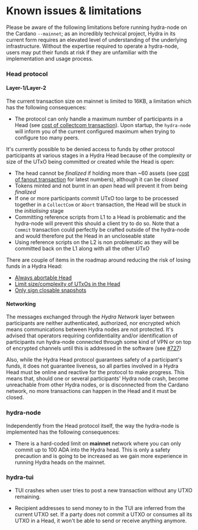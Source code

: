 # Known issues & limitations

Please be aware of the following limitations before running hydra-node
on the Cardano `--mainnet`; as an incredibly technical project, Hydra
in its current form requires an elevated level of understanding of the
underlying infrastructure. Without the expertise required to operate a
hydra-node, users may put their funds at risk if they are unfamiliar
with the implementation and usage process.

### Head protocol

#### Layer-1/Layer-2

The current transaction size on mainnet is limited to 16KB, a limitation which has the following consequences:

- The protocol can only handle a maximum number of participants in a
  Head (see [cost of collectcom
  transaction](/benchmarks/transaction-cost/#cost-of-collectcom-transaction)). Upon
  startup, the `hydra-node` will inform you of the current
  configured maximum when trying to configure too many peers.

It's currently possible to be denied access to funds by other protocol
participants at various stages in a Hydra Head because of the
complexity or size of the UTxO being committed or created while the
Head is open:

- The head cannot be _finalized_ if holding more than ~60 assets
  (see [cost of fanout
  transaction](https://hydra.family/head-protocol/benchmarks/transaction-cost/#cost-of-fanout-transaction)
  for latest numbers), although it can be _closed_
- Tokens minted and not burnt in an _open_ head will prevent it from being _finalized_
- If one or more participants commit UTxO too large to be processed
  together in a `CollectCom` or `Abort` transaction, the Head will
  be stuck in the _initialising_ stage
- Committing reference scripts from L1 to a Head is problematic and
  the hydra-node will prevent this should a client try to do
  so. Note that a `Commit` transaction could perfectly be crafted
  outside of the hydra-node and would therefore put the Head in an
  uncloseable state
- Using reference scripts on the L2 is non problematic as they will
  be committed back on the L1 along with all the other UTxO

There are couple of items in the roadmap around reducing the risk of losing funds in a Hydra Head:

- [Always abortable Head](https://github.com/input-output-hk/hydra/issues/699)
- [Limit size/complexity of UTxOs in the Head](https://github.com/input-output-hk/hydra/issues/698)
- [Only sign closable snapshots](https://github.com/input-output-hk/hydra/issues/370)

#### Networking

The messages exchanged through the _Hydra Network_ layer between
participants are neither authenticated, authorized, nor encrypted
which means communications between Hydra nodes are not protected. It's
advised that operators requiring confidentiality and/or identification
of participants run hydra-node connected through some kind of VPN or
on top of encrypted channels until this is addressed in the software
(see [#727](https://github.com/input-output-hk/hydra/issues/727))

Also, while the Hydra Head protocol guarantees safety of a
participant's funds, it does not guarantee liveness, so all parties
involved in a Hydra Head must be online and reactive for the protocol
to make progress. This means that, should one or several participants'
Hydra node crash, become unreachable from other Hydra nodes, or is
disconnected from the Cardano network, no more transactions can happen
in the Head and it must be closed.

### hydra-node

Independently from the Head protocol itself, the way the hydra-node is
implemented has the following consequences:

- There is a hard-coded limit on **mainnet** network where you can
  only commit up to 100 ADA into the Hydra head. This is only a safety
  precaution and is going to be increased as we gain more experience
  in running Hydra heads on the mainnet.

### hydra-tui

- TUI crashes when user tries to post a new transaction without any UTXO remaining.

- Recipient addresses to send money to in the TUI are inferred from
  the current UTXO set. If a party does not commit a UTXO or consumes
  all its UTXO in a Head, it won't be able to send or receive anything
  anymore.
